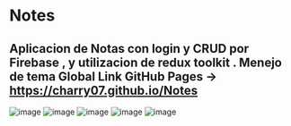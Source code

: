 # Notes
Aplicacion de Notas con login y CRUD por Firebase , y utilizacion de redux toolkit . Menejo de tema Global 
Link GitHub Pages -> https://charry07.github.io/Notes
------------------------------------------------------------------------------------------------
![image](https://user-images.githubusercontent.com/85309832/214103242-5025e24a-990d-46dd-83c4-1666875f1fdb.png)
![image](https://user-images.githubusercontent.com/85309832/214103607-a64f21f4-7fcb-4de4-9287-b0570404382d.png)
![image](https://user-images.githubusercontent.com/85309832/214103842-023622c9-351b-49f1-b639-988e9d84d0af.png)
![image](https://user-images.githubusercontent.com/85309832/214103887-145c1e4b-5b39-48cd-b45a-2cbf810afdb5.png)
![image](https://user-images.githubusercontent.com/85309832/214103947-8fd244d5-c20f-4a63-910d-355601e03274.png)


